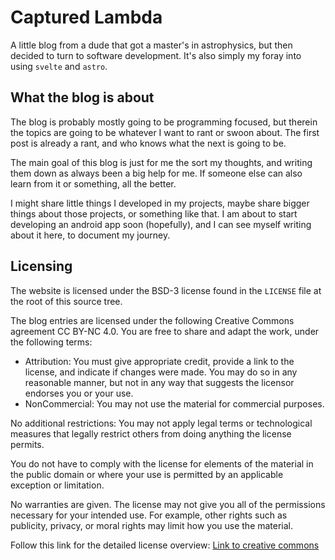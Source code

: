 # Captured Lambda

A little blog from a dude that got a master's in astrophysics, but then decided to turn to software
development.
It's also simply my foray into using `svelte` and `astro`.

## What the blog is about

The blog is probably mostly going to be programming focused, but therein the topics are going to be
whatever I want to rant or swoon about.
The first post is already a rant, and who knows what the next is going to be.

The main goal of this blog is just for me the sort my thoughts, and writing them down as always been
a big help for me.
If someone else can also learn from it or something, all the better.

I might share little things I developed in my projects, maybe share bigger things about those
projects, or something like that.
I am about to start developing an android app soon (hopefully), and I can see myself writing about
it here, to document my journey.

## Licensing

The website is licensed under the BSD-3 license found in the `LICENSE` file at the root of this
source tree.

The blog entries are licensed under the following Creative Commons agreement CC BY-NC 4.0.
You are free to share and adapt the work, under the following terms:

- Attribution: You must give appropriate credit, provide a link to the license, and indicate if changes were made. You may do so in any reasonable manner, but not in any way that suggests the licensor endorses you or your use.
- NonCommercial: You may not use the material for commercial purposes.

No additional restrictions: You may not apply legal terms or technological measures that legally restrict others from doing anything the license permits.

You do not have to comply with the license for elements of the material in the public domain or where your use is permitted by an applicable exception or limitation.

No warranties are given. The license may not give you all of the permissions necessary for your intended use. For example, other rights such as publicity, privacy, or moral rights may limit how you use the material.

Follow this link for the detailed license overview:
[Link to creative commons](https://creativecommons.org/licenses/by-nc/4.0/)
